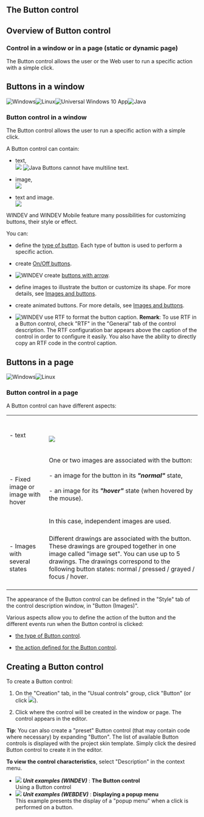 


## The Button control
			



<a name="NOTE1"></a>
<a name="NOTE1_1"></a>


## Overview of Button control
<a name="overview_button_control_ELTTEXTE000229"></a>


### Control in a window or in a page (static or dynamic page)
<a name="control_window_page_static_dynamic_page_ELTPARAGRAPHE000011"></a>

The Button control allows the user or the Web user to run a specific action with a simple click.



<a name="NOTE2"></a>
<a name="NOTE2_1"></a>


## Buttons in a window
<a name="buttons_window_ELTTEXTE000253"></a>
![Windows](https://doc.pcsoft.fr/ext/images/us/WINDOWS.png)![Linux](https://doc.pcsoft.fr/ext/images/us/LX.png)![Universal Windows 10 App](https://doc.pcsoft.fr/ext/images/us/UNIVERSALAPP.png)![Java](https://doc.pcsoft.fr/ext/images/us/JAVA.png) 

### Button control in a window
<a name="button_control_window_ELTPARAGRAPHE000061"></a>

The Button control allows the user to run a specific action with a simple click.

A Button control can contain:

- text, <br>![](https://doc.pcsoft.fr/en-US/images/image.awp?langid=3&name=BOUTON_TEXTE.gif)
![Java](https://doc.pcsoft.fr/ext/images/us/JAVA.png) Buttons cannot have multiline text.

- image, <br>![](https://doc.pcsoft.fr/en-US/images/image.awp?langid=3&name=Btn_img.gif)


- text and image.<br>![](https://doc.pcsoft.fr/en-US/images/image.awp?langid=3&name=BTN_IMG_TXT.gif)





WINDEV and WINDEV Mobile feature many possibilities for customizing buttons, their style or effect. 

You can: 

- define the [type of button](../WDChamp/1013093.md). Each type of button is used to perform a specific action.

- create [On/Off buttons](../WDChamp/1013073.md). 

- ![WINDEV](https://doc.pcsoft.fr/ext/images/us/WD.png) create [buttons with arrow](../WDChamp/1013163.md).

- define images to illustrate the button or customize its shape. For more details, see [Images and buttons](../WDChamp/1013075.md). 

- create animated buttons. For more details, see [Images and buttons](../WDChamp/1013075.md). 

- ![WINDEV](https://doc.pcsoft.fr/ext/images/us/WD.png) use RTF to format the button caption. 
	**Remark**: To use RTF in a Button control, check "RTF" in the "General" tab of the control description. The RTF configuration bar appears above the caption of the control in order to configure it easily. You also have the ability to directly copy an RTF code in the control caption.  




<a name="NOTE2_2"></a>


## Buttons in a page
<a name="buttons_page_ELTTEXTE000277"></a>
![Windows](https://doc.pcsoft.fr/ext/images/us/WINDOWS.png)![Linux](https://doc.pcsoft.fr/ext/images/us/LX.png) 

### Button control in a page
<a name="button_control_page_ELTPARAGRAPHE000120"></a>

A Button control can have different aspects:


|   |   |
| --- | --- |
| <br><br>- text<br><br><br> | <br>![](https://doc.pcsoft.fr/en-US/images/image.awp?langid=3&name=BOUTON_TEXTE.gif)<br> |
| <br><br>- Fixed image or image with hover<br><br><br> | One or two images are associated with the button:<br><br>- an image for the button in its ***"normal"*** state,<br><br>- an image for its ***"hover"*** state (when hovered by the mouse).<br><br><br>In this case, independent images are used. |
| <br><br>- Images with several states<br><br><br> | Different drawings are associated with the button. These drawings are grouped together in one image called "image set". You can use up to 5 drawings. The drawings correspond to the following button states: normal / pressed / grayed / focus / hover. |


The appearance of the Button control can be defined in the "Style" tab of the control description window, in "Button (Images)".

Various aspects allow you to define the action of the button and the different events run when the Button control is clicked:

- [the type of Button control](../WDChamp/1013074.md).

- [the action defined for the Button control](../WDChamp/1013071.md).




<a name="NOTE3"></a>
<a name="NOTE3_1"></a>


## Creating a Button control
<a name="creating_button_control_ELTTEXTE000301"></a>
To create a Button control: 

1. On the "Creation" tab, in the "Usual controls" group, click "Button" (or click ![](https://doc.pcsoft.fr/en-US/images/image.awp?langid=3&name=ico_bouton.gif)).

2. Click where the control will be created in the window or page. The control appears in the editor.




**Tip**: You can also create a "preset" Button control (that may contain code where necessary) by expanding "Button". The list of available Button controls is displayed with the project skin template. Simply click the desired Button control to create it in the editor. 

**To view the control characteristics**, select "Description" in the context menu.


- ![](https://doc.pcsoft.fr/en-US/images/image.awp?langid=3&name=TheButtoncontrol.gif) ***Unit examples (WINDEV)*** : **The Button control** <br>Using a Button control
- ![](https://doc.pcsoft.fr/en-US/images/image.awp?langid=3&name=Displayingapopupmenu.gif) ***Unit examples (WEBDEV)*** : **Displaying a popup menu** <br>This example presents the display of a "popup menu" when a click is performed on a button.



